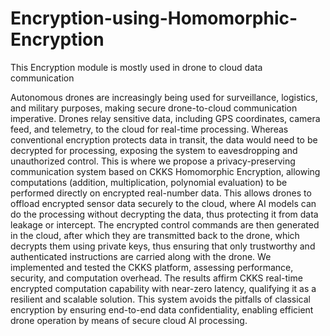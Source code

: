 # Encryption-using-Homomorphic-Encryption

This Encryption module is mostly used in drone to cloud data communication 

Autonomous drones are increasingly being used for surveillance, logistics, and military purposes, making secure drone-to-cloud communication imperative. Drones relay sensitive 
data, including GPS coordinates, camera feed, and telemetry, to the cloud for real-time processing. Whereas conventional encryption protects data in transit, the data would need to be
decrypted for processing, exposing the system to eavesdropping and unauthorized control. This is where we propose a privacy-preserving communication system based on CKKS Homomorphic Encryption,
allowing computations (addition, multiplication, polynomial evaluation) to be performed directly on encrypted real-number data. This allows drones to offload encrypted sensor data securely to the 
cloud, where AI models can do the processing without decrypting the data, thus protecting it from data leakage or intercept. The encrypted control commands are then generated in the cloud, after which 
they are transmitted back to the drone, which decrypts them using private keys, thus ensuring that only trustworthy and authenticated instructions are carried along with the drone. We implemented and 
tested the CKKS platform, assessing performance, security, and computation overhead. The results affirm CKKS real-time encrypted computation capability with near-zero latency, qualifying it as a resilient 
and scalable solution. This system avoids the pitfalls of classical encryption by ensuring end-to-end data confidentiality, enabling efficient drone operation by means of secure cloud AI processing.

